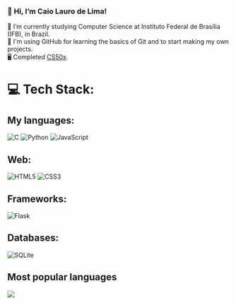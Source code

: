 ### 👋 Hi, I’m Caio Lauro de Lima!
🏫 I’m currently studying Computer Science at Instituto Federal de Brasília (IFB), in Brazil. \
💭 I'm using GitHub for learning the basics of Git and to start making my own projects. \
🖥 Completed [CS50x](https://cs50.harvard.edu/x/2024/).


# 💻 Tech Stack:

## My languages:
![C](https://img.shields.io/badge/c-%2300599C.svg?style=for-the-badge&logo=c&logoColor=white) 
![Python](https://img.shields.io/badge/python-3670A0?style=for-the-badge&logo=python&logoColor=ffdd54) 
![JavaScript](https://img.shields.io/badge/javascript-%23323330.svg?style=for-the-badge&logo=javascript&logoColor=%23F7DF1E) 

## Web:

![HTML5](https://img.shields.io/badge/html5-%23E34F26.svg?style=for-the-badge&logo=html5&logoColor=white) 
![CSS3](https://img.shields.io/badge/css3-%231572B6.svg?style=for-the-badge&logo=css3&logoColor=white) 

## Frameworks:

![Flask](https://img.shields.io/badge/flask-%23000.svg?style=for-the-badge&logo=flask&logoColor=white)

## Databases:

![SQLite](https://img.shields.io/badge/sqlite-%2307405e.svg?style=for-the-badge&logo=sqlite&logoColor=white) 

## Most popular languages

![](https://github-readme-stats.vercel.app/api/top-langs/?username=caio-lauro&theme=dark&hide_border=false&include_all_commits=false&count_private=false&layout=compact)

<!-- Proudly created with GPRM ( https://gprm.itsvg.in ) -->
